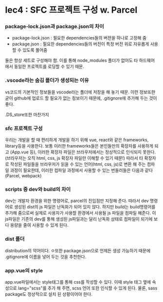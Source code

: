 # lec4 : SFC 프로젝트 구성 w. Parcel

### package-lock.json과 package.json의 차이

- package-lock.json : 필요한 dependencies들의 버젼을 하나로 고정해 줌
- package.json : 필요한 dependencies들의 버전이 특정 버전 위로 자유롭게 사용할 수 있도록 풀어줌

둘은 항상 세트로 구성해야 함. 이를 통해 node_modules 폴더가 없어도 타 하드웨어에서 동일한 프로젝트를 로딩할 수 있기 때문.

### .vscode라는 숨김 폴더가 생성되는 이유

vs코드의 기본적인 정보들을 vscode라는 폴더에 저장을 해 놓기 때문.
이런 정보또한 굳이 github에 업로드 할 필요가 없는 정보이기 때문에, .gitignore에 추가해 두는 것이 좋다.

.DS_store또한 마찬가지

### sfc 프로젝트 구성

우리는 개발을 할 때 편리하게 개발을 하기 위해 vue, react와 같은 frameworks, library등을 사용한다.
보통 이러한 frameworks들은 본인들만의 확장자를 사용하게 되고 (App.vue 등), 이러한 확장자 파일은 브라우저에서는 정상적으로 인식되지 못한다.
(브라우저는 오직 html, css, js 확장자 파일만 이해할 수 있기 때문!)
따라서 타 확장자로 작성된 파일들을 브라우저가 읽을 수 있는 언어(html, css, js)로 변환 해 주는 컴파일 과정이 필요한데,
이러한 컴파일 과정에서 사용할 수 있는 번들러들은 다음과 같다 (Parcel, webpack)

### scripts 중 dev와 build의 차이

dev는 개발자 환경을 위한 명령어로, parcel의 진입점만 지정해 준다. 따라서 dev 명령어로 생성된 dist의 js 파일은 난독화가 되어 있지 않다.
하지만 build는 build명령어를 추가해 줌으로써 실제로 사용자가 사용할 환경에서 사용될 js 파일을 컴파일 해준다. 이 js파일은 기존의 dev를 통해 생성된 js파일과는 달리 난독화 상태로 컴파일이 되기에 보다 용량을 줄여 사용할 수 있게 된다.


### dist 폴더

distribution의 약어이다.
ㅇ또한 package.json으로 언제든 생성 가능하기 때문에 .gitignore에 이름을 넣어 두는 것을 추천한다.

### app.vue의 style

app.vue파일에서는 style태그를 통해 css를 작성할 수 있다.
이때 style 태그 옆에 속성으로 lang="scss"를 추가 해 주면, scss 언어 또한 인식할 수 있게 된다.
물론, sass package도 정상적으로 설치 된 상황이어야 한다.